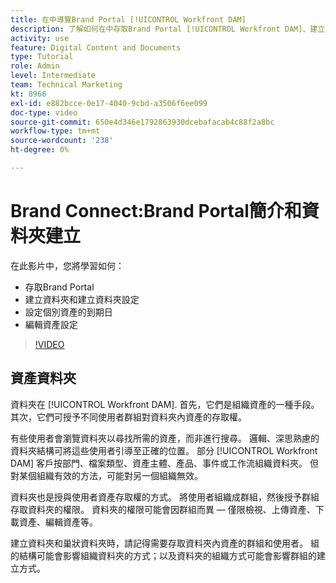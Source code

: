 ```yaml
---
title: 在中導覽Brand Portal [!UICONTROL Workfront DAM]
description: 了解如何在中存取Brand Portal [!UICONTROL Workfront DAM]、建立資料夾、設定個別資產的到期日，以及編輯資產設定。
activity: use
feature: Digital Content and Documents
type: Tutorial
role: Admin
level: Intermediate
team: Technical Marketing
kt: 8966
exl-id: e882bcce-0e17-4040-9cbd-a3506f6ee099
doc-type: video
source-git-commit: 650e4d346e1792863930dcebafacab4c88f2a8bc
workflow-type: tm+mt
source-wordcount: '238'
ht-degree: 0%

---
```


# Brand Connect:Brand Portal簡介和資料夾建立

在此影片中，您將學習如何：

* 存取Brand Portal
* 建立資料夾和建立資料夾設定
* 設定個別資產的到期日
* 編輯資產設定

>[!VIDEO](https://video.tv.adobe.com/v/335229/?quality=12&learn=on)

## 資產資料夾

資料夾在 [!UICONTROL Workfront DAM]. 首先，它們是組織資產的一種手段。 其次，它們可授予不同使用者群組對資料夾內資產的存取權。

有些使用者會瀏覽資料夾以尋找所需的資產，而非進行搜尋。 邏輯、深思熟慮的資料夾結構可將這些使用者引導至正確的位置。 部分 [!UICONTROL Workfront DAM] 客戶按部門、檔案類型、資產主體、產品、事件或工作流組織資料夾。 但對某個組織有效的方法，可能對另一個組織無效。

資料夾也是授與使用者資產存取權的方式。 將使用者組織成群組，然後授予群組存取資料夾的權限。 資料夾的權限可能會因群組而異 — 僅限檢視、上傳資產、下載資產、編輯資產等。

建立資料夾和巢狀資料夾時，請記得需要存取資料夾內資產的群組和使用者。 組的結構可能會影響組織資料夾的方式；以及資料夾的組織方式可能會影響群組的建立方式。
